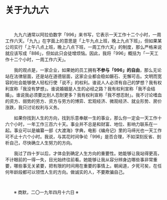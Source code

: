 # 关于九九六

&emsp;&emsp;

&emsp;&emsp;九九六通常以阿拉伯数字「996」来书写，它表示一天工作十二个小时，一周工作六天。「九九」在字面上的意思是「上午九点上班，晚上九点下班」，但如果某公司实行「上午八点上班，晚上八点下班，一周工作六天」的制度，那么严格来说就应该写成「886」，但如此只会徒增烦恼。因此，我将「996」概括为「一天工作十二个小时，一周工作六天」。

&emsp;&emsp;我的观点是，一家企业，如果她的员工拥有**不参与「996」的自由**，那么无论站在法律层面，还是站在道德层面，这家企业都会稳如磐石、无懈可击。文明而宽容的社会能够使人轻松行使「说不」的权利。谁说人人必须有自己的梦想？我有权利宣称「我没有梦想」。谁说婚姻是人生的必经之路？我有权利宣称「我不会结婚」。谁说我必须要比别人忍耐更多？我有权利宣称「我不想忍耐」。我不讨论嗜血的资方、弱势的劳方、资方与劳方的博弈、宏观经济、微观经济、就业形势、房价涨跌，我只讨论权利与义务。

&emsp;&emsp;如果你找到人生的方向，找到乐意奉献一生的事业，那么你一定会一天工作十六个小时，一年工作三百六十天。事业并不总是和财富、地位、影响力联系在一起。事业可以是编纂一部《大渡海》字典，电影《编舟记》里的马缔光也一天工作可不止十六个小时。我说，与其花时间争论「996」是否合理，不如深刻反省、剖析自己，尽快确立人生努力的方向。

&emsp;&emsp;我过了四十岁以后，才体会到确定人生方向的重要性。她能够让我站得更高，不计眼前的一得一失，目光始终往前看。她能够让我从容分辨身边哪些事非常重要，哪些事无关紧要，把有限的时间用在重要的事情上。朝闻道，夕死可矣，在任何年龄段都可以领悟人生的方向。做诚实的人，不要欺骗自己。

&emsp;&emsp;

&emsp;&emsp;※ 商默，二〇一九年四月十六日 ※